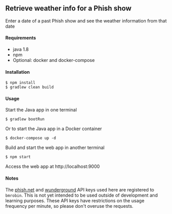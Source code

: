 ## Retrieve weather info for a Phish show
Enter a date of a past Phish show and see the weather information from that date

#### Requirements
* java 1.8
* npm
* Optional: docker and docker-compose

#### Installation
    $ npm install
    $ gradlew clean build

#### Usage
Start the Java app in one terminal

    $ gradlew bootRun

Or to start the Java app in a Docker container

    $ docker-compose up -d

Build and start the web app in another terminal

    $ npm start

Access the web app at http://localhost:9000

#### Notes
The [phish.net](https://api.phish.net/) and [wunderground](https://www.wunderground.com/weather/api/) API keys used here are registered to `bmrobin`. This is not yet intended to be used outside of development and learning purposes. These API keys have restrictions on the usage frequency per minute, so please don't overuse the requests.
